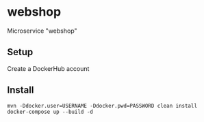 # webshop
Microservice "webshop"

## Setup
Create a DockerHub account

## Install

```
mvn -Ddocker.user=USERNAME -Ddocker.pwd=PASSWORD clean install
docker-compose up --build -d
```

